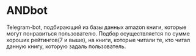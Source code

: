 # ANDbot
Telegram-bot, подбирающий из базы данных amazon книги, которые могут понравиться пользователю. Подбор осуществляется по сумме хороших рейтингов(7 и выше), на книги, которые читали те, кто читал данную книгу, которую задаль пользователь.
